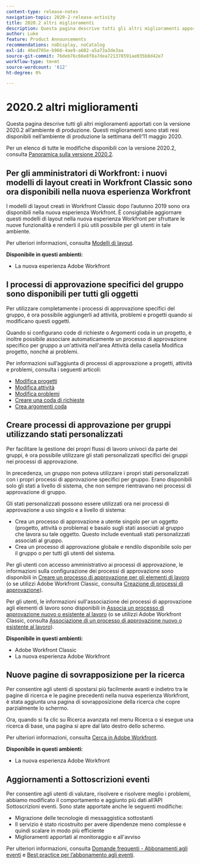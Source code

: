 ```yaml
---
content-type: release-notes
navigation-topic: 2020-2-release-activity
title: 2020.2 altri miglioramenti
description: Questa pagina descrive tutti gli altri miglioramenti apportati con la versione 2020.2 all’ambiente di produzione. Questi miglioramenti sono stati resi disponibili nell’ambiente di produzione la settimana dell’11 maggio 2020.
author: Luke
feature: Product Announcements
recommendations: noDisplay, noCatalog
exl-id: 46ed705e-b966-4ae9-a602-a5a73a3de3aa
source-git-commit: 76deb76c66e8f8a7dea721378591ae035b8d42e7
workflow-type: tm+mt
source-wordcount: '612'
ht-degree: 0%

---
```


# 2020.2 altri miglioramenti

Questa pagina descrive tutti gli altri miglioramenti apportati con la versione 2020.2 all’ambiente di produzione. Questi miglioramenti sono stati resi disponibili nell’ambiente di produzione la settimana dell’11 maggio 2020.

Per un elenco di tutte le modifiche disponibili con la versione 2020.2, consulta [Panoramica sulla versione 2020.2](../../../product-announcements/product-releases/2020.2.-release-activity/2020.2-release-overview.md).

## Per gli amministratori di Workfront: i nuovi modelli di layout creati in Workfront Classic sono ora disponibili nella nuova esperienza Workfront

I modelli di layout creati in Workfront Classic dopo l’autunno 2019 sono ora disponibili nella nuova esperienza Workfront. È consigliabile aggiornare questi modelli di layout nella nuova esperienza Workfront per sfruttare le nuove funzionalità e renderli il più utili possibile per gli utenti in tale ambiente.

Per ulteriori informazioni, consulta [Modelli di layout](../../../administration-and-setup/customize-workfront/use-layout-templates/use-layout-templates-customize-ui.md).

**Disponibile in questi ambienti:**

* La nuova esperienza Adobe Workfront

## I processi di approvazione specifici del gruppo sono disponibili per tutti gli oggetti

Per utilizzare completamente i processi di approvazione specifici del gruppo, è ora possibile aggiungerli ad attività, problemi e progetti quando si modificano questi oggetti.

Quando si configurano code di richieste o Argomenti coda in un progetto, è inoltre possibile associare automaticamente un processo di approvazione specifico per gruppo a un&#39;attività nell&#39;area Attività della casella Modifica progetto, nonché ai problemi.

Per informazioni sull’aggiunta di processi di approvazione a progetti, attività e problemi, consulta i seguenti articoli:

* [Modifica progetti](../../../manage-work/projects/manage-projects/edit-projects.md)
* [Modifica attività](../../../manage-work/tasks/manage-tasks/edit-tasks.md)
* [Modifica problemi](../../../manage-work/issues/manage-issues/edit-issues.md)
* [Creare una coda di richieste](../../../manage-work/requests/create-and-manage-request-queues/create-request-queue.md)
* [Crea argomenti coda](../../../manage-work/requests/create-and-manage-request-queues/create-queue-topics.md)

## Creare processi di approvazione per gruppi utilizzando stati personalizzati

Per facilitare la gestione dei propri flussi di lavoro univoci da parte dei gruppi, è ora possibile utilizzare gli stati personalizzati specifici dei gruppi nei processi di approvazione.

In precedenza, un gruppo non poteva utilizzare i propri stati personalizzati con i propri processi di approvazione specifici per gruppo. Erano disponibili solo gli stati a livello di sistema, che non sempre rientravano nei processi di approvazione di gruppo.

Gli stati personalizzati possono essere utilizzati ora nei processi di approvazione a uso singolo e a livello di sistema:

* Crea un processo di approvazione a utente singolo per un oggetto (progetto, attività o problema) e basalo sugli stati associati al gruppo che lavora su tale oggetto. Questo include eventuali stati personalizzati associati al gruppo.
* Crea un processo di approvazione globale e rendilo disponibile solo per il gruppo o per tutti gli utenti del sistema.

Per gli utenti con accesso amministrativo ai processi di approvazione, le informazioni sulla configurazione dei processi di approvazione sono disponibili in [Creare un processo di approvazione per gli elementi di lavoro](../../../administration-and-setup/customize-workfront/configure-approval-milestone-processes/create-approval-processes.md) (o se utilizzi Adobe Workfront Classic, consulta [Creazione di processi di approvazione](https://one.workfront.com/s/article/Creating-Approval-Processes-1001577410)).

Per gli utenti, le informazioni sull&#39;associazione dei processi di approvazione agli elementi di lavoro sono disponibili in [Associa un processo di approvazione nuovo o esistente al lavoro](../../../review-and-approve-work/manage-approvals/associate-approval-with-work.md) (o se utilizzi Adobe Workfront Classic, consulta [Associazione di un processo di approvazione nuovo o esistente al lavoro](https://one.workfront.com/s/article/Associating-a-New-or-Existing-Approval-Process-with-Work-708455630)).

**Disponibile in questi ambienti:**

* Adobe Workfront Classic
* La nuova esperienza Adobe Workfront

## Nuove pagine di sovrapposizione per la ricerca

Per consentire agli utenti di spostarsi più facilmente avanti e indietro tra le pagine di ricerca e le pagine precedenti nella nuova esperienza Workfront, è stata aggiunta una pagina di sovrapposizione della ricerca che copre parzialmente lo schermo.

Ora, quando si fa clic su Ricerca avanzata nel menu Ricerca o si esegue una ricerca di base, una pagina si apre dal lato destro dello schermo.

Per ulteriori informazioni, consulta [Cerca in Adobe Workfront](../../../workfront-basics/navigate-workfront/search/search-workfront.md).

**Disponibile in questi ambienti:**

* La nuova esperienza Adobe Workfront

## Aggiornamenti a Sottoscrizioni eventi

Per consentire agli utenti di valutare, risolvere e risolvere meglio i problemi, abbiamo modificato il comportamento e aggiunto più dati all’API Sottoscrizioni eventi. Sono state apportate anche le seguenti modifiche:

* Migrazione delle tecnologie di messaggistica sottostanti
* Il servizio è stato ricostruito per avere dipendenze meno complesse e quindi scalare in modo più efficiente
* Miglioramenti apportati al monitoraggio e all&#39;avviso

Per ulteriori informazioni, consulta [Domande frequenti - Abbonamenti agli eventi](../../../wf-api/general/event-subs-faq.md) e [Best practice per l’abbonamento agli eventi](../../../wf-api/general/event-sub-best-practice.md).
